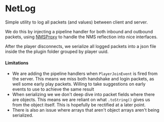 # NetLog

Simple utility to log all packets (and values) between client and server.

We do this by injecting a pipeline handler for both inbound and outbound packets, using [NMSProxy] to handle the NMS 
reflection into nice interfaces.

After the player disconnects, we serialize all logged packets into a json file inside the the plugin folder grouped by
player uuid.

#### Limitations
- We are adding the pipeline handlers when `PlayerJoinEvent` is fired from the server. This means we miss 
both handshake and login packets, as well some early play packets. Willing to take suggestions on early events to use 
to achieve the same result
- When serializing we we don't deep dive into packet fields where there are objects. This means we are reliant on what 
`.toString()` gives us from the object itself. This is hopefully be rectified at a later point.
- There is also an issue where arrays that aren't object arrays aren't being serialized.

[NMSProxy]: https://github.com/theminecoder/NMSProxy